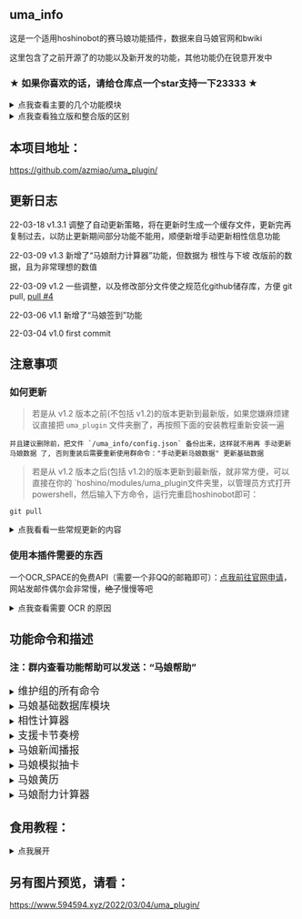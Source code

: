 ## uma_info

这是一个适用hoshinobot的赛马娘功能插件，数据来自马娘官网和bwiki

这里包含了之前开源了的功能以及新开发的功能，其他功能仍在锐意开发中

### ★ 如果你喜欢的话，请给仓库点一个star支持一下23333 ★

<details>
<summary>点我查看主要的几个功能模块</summary>

（具体命令请看下方功能命令和描述）

+ [马娘新闻播报](https://github.com/azmiao/umamusume_news) 

+ [马娘模拟抽卡](https://github.com/azmiao/uma_gacha)

+ 马娘基础数据库

+ 支援卡节奏榜

+ 相性计算器

+ 马娘黄历

+ 马娘耐力计算器

</details>

<details>
<summary>点我查看独立版和整合版的区别</summary>

+ 独立版的 [马娘模拟抽卡](https://github.com/azmiao/uma_gacha) 可以完全单独运行，内容也完全一致，可以从本整合版里直接复制出来用，但记得要装依赖哦！

+ 独立版的 [马娘新闻播报](https://github.com/azmiao/umamusume_news) 也可以完全单独运行，但和整合版的代码稍有不同，因此不可以从本整合版里直接复制出来用！

+ 另外后续关于 [马娘新闻播报](https://github.com/azmiao/umamusume_news) [马娘模拟抽卡](https://github.com/azmiao/uma_gacha) 的代码更新将会在原仓库和本仓库同步更新

</details>

## 本项目地址：
https://github.com/azmiao/uma_plugin/

## 更新日志

22-03-18    v1.3.1    调整了自动更新策略，将在更新时生成一个缓存文件，更新完再复制过去，以防止更新期间部分功能不能用，顺便新增手动更新相性信息功能

22-03-09    v1.3    新增了“马娘耐力计算器”功能，但数据为 根性与下坡 改版前的数据，且为非常理想的数值

22-03-09    v1.2    一些调整，以及修改部分文件使之规范化github储存库，方便 git pull, [pull #4](https://github.com/azmiao/uma_plugin/pull/4)

22-03-06    v1.1    新增了“马娘签到”功能

22-03-04    v1.0    first commit

## 注意事项

### 如何更新

> 若是从 v1.2 版本之前(不包括 v1.2)的版本更新到最新版，如果您嫌麻烦建议直接把 `uma_plugin` 文件夹删了，再按照下面的安装教程重新安装一遍

    并且建议删除前，把文件 `/uma_info/config.json` 备份出来，这样就不用再 手动更新马娘数据 了, 否则重装后需要重新使用群命令："手动更新马娘数据" 更新基础数据

> 若是从 v1.2 版本之后(包括 v1.2)的版本更新到最新版，就非常方便，可以直接在你的 `hoshino/modules/uma_plugin文件夹里，以管理员方式打开powershell，然后输入下方命令，运行完重启hoshinobot即可：

```
git pull
```

<details>
<summary>点我看看一些常规更新的内容</summary>

大多数数据均可自动更新，但是：

位于 `uma_info` 文件夹下的 `replace_dict.json` (角色别称) 

需要我手动更新，当然如果你有觉得可以添加的别称，可以fork后pull requests

因此一旦有更新我会以 commit 的形式上传至本仓库，如果您可以直接 watch 本仓库，如果会使用RSS的话可以添加本仓库，再者嫌麻烦的话可以使用我之前的插件 [github_reminder](https://github.com/azmiao/github_reminder) 添加[本仓库链接](https://github.com/azmiao/uma_plugin/)即可，一旦有任何commit更新您的bot都会提醒您

</details>

### 使用本插件需要的东西

一个OCR_SPACE的免费API（需要一个非QQ的邮箱即可）：[点我前往官网申请](http://ocr.space/ocrapi/freekey)，网站发邮件偶尔会非常慢，~~绝了~~慢慢等吧

<details>
<summary>点我查看需要 OCR 的原因</summary>

+ 由于部分数据来自官网，因此数据非常全，但这~~垃圾~~官网不少数据是整合进一张图里面了，不得不用一个OCR来识别出来，而gocq自带的OCR接口只能识别接收到的图片，虽然已经有思路如何绕过这个门槛，利用QQ的image缓存机制来识别，但这样依然非常不方便，而且为了部分功能实现的资源占用更低，还是选择了第三方的接口，ocr_space的接口速度也比较快，而且免费版每天有500次，而本插件每天只需要进行88次即可，但是网站比较不稳定，偶尔会500~~免费的还要什么自行车~~

</details>

## 功能命令和描述

### 注：群内查看功能帮助可以发送：“马娘帮助”

<details>
<summary><font size = 4>维护组的所有命令</font></summary>

马娘数据库的：

 - 手动更新马娘数据

马娘相性的：

 - 手动更新相性信息

马娘抽卡的：

 - 更新马娘信息

 - 重载赛马娘卡池

</details>

<details>
<summary><font size = 4>马娘基础数据库模块</font></summary>

| 功能命令 | 介绍 |
| :---- | :---- |
| 查今天生日马娘 | 看看今天哪只马娘生日(仅限马娘) |
| 查马娘生日 xx | xx为马娘名字，查询这只马娘是哪天生日(仅限马娘) |
| 查生日马娘 m-d | m-d就是 m月d日 ，查询这天有哪些马娘生日(仅限马娘) |
| 查角色id xx | xx为角色名字 |
| 查角色日文名 xx | xx为角色名字 |
| 查角色中文名 xx | xx为角色名字 |
| 查角色英文名 xx | xx为角色名字 |
| 查角色分类 xx | xx为角色名字 |
| 查角色语音 xx | xx为角色名字 |
| 查角色头像 xx | xx为角色名字 |
| 查角色cv xx | xx为角色名字 |
| 查角色身高 xx | xx为角色名字 |
| 查角色体重 xx | xx为角色名字 |
| 查角色三围 xx | xx为角色名字 |
| 查角色制服 xx | xx为角色名字 |
| 查角色决胜服 xx | xx为角色名字 |
| 查角色原案 xx | xx为角色名字 |
| 查角色适应性 xx | xx为角色名字 |
| 查角色详细信息 xx | xx为角色名字(显示全部信息) |
| 手动更新马娘数据 | 功能限维护组 |
| (每天1:31自动更新马娘数据) | 该功能没有命令 |
| (每天9:31自动推送该日生日的马娘) | 该功能没有命令，且本功能需额外开启 |

</details>

<details>
<summary><font size = 4>相性计算器</font></summary>

| 功能命令 | 介绍 |
| :---- | :---- |
| 马娘相性帮助 | 看看详细帮助内容 |
| 查相性 本体 父母1 祖父母1 祖父母2 父母2 祖父母3 祖父母4 胜鞍数 | 1.直接按照下面的指令写马名即可，请按顺序写，注意空格别漏<br>2.胜鞍数为胜鞍+金牌的总个数，类型为整数，且可写可不写<br>3.判断胜鞍：(父母1和祖父母1相同的重赏胜场数)+(父母1和祖父母2相同的重赏胜场数)+(父母2和祖父母3相同的重赏胜场数)+(父母2和祖父母4相同的重赏胜场数) |
| 查相性 本体 父母1 祖父母1 祖父母2 父母2 祖父母3 祖父母4 | 同上，表示可以不加胜鞍 |
| 查相性 马娘1 马娘2 | 查两只马娘之间的相性，这里不可以加胜鞍 |
| 相性榜 马娘 | 相性榜是指生成对这只马娘相性最好的马娘排行榜 |

</details>

<details>
<summary><font size = 4>支援卡节奏榜</font></summary>

| 功能命令 | 介绍 |
| :---- | :---- |
| 速卡节奏榜 | 对应速度卡 |
| 耐卡节奏榜 | 对应耐力卡 |
| 力卡节奏榜 | 对应力量卡 |
| 根卡节奏榜 | 对应根性卡 |
| 智卡节奏榜 | 对应智力卡 |

</details>

<details>
<summary><font size = 4>马娘新闻播报</font></summary>

| 功能命令 | 介绍 |
| :---- | :---- |
| 马娘新闻 | 查看最近五条新闻 |
| 新闻翻译 | 查看翻译命令和新闻编号（限近5条） |
| 新闻翻译 1 | 翻译第1条新闻，编号可选值(1/2/3/4/5) |
| (马娘新闻推送) | 该功能没有命令，且本功能需额外开启 |

</details>

<details>
<summary><font size = 4>马娘模拟抽卡</font></summary>

| 功能命令 | 介绍 |
| :---- | :---- |
| 查看马娘卡池 | 看马娘当前的池子 |
| @bot马娘单抽 | 马娘池子单抽 |
| @bot马娘十连 | 马娘池子十连 |
| @bot马之井 | 马娘池子抽一井 |
| @bot育成卡单抽 | 育成卡池子单抽 |
| @bot育成卡十连 | 育成卡池子十连 |
| @bot育成卡井 | 育成卡池子抽一井 |
| 更新马娘信息 | 更新图片数据等并自动重载赛马娘卡池，功能限维护组 |
| 重载赛马娘卡池 | 仅刷新马娘当前UP卡池的信息（不含图片数据），功能限维护组 |
| (每天4点自动更新马娘信息) | 该功能没有命令 |

</details>

<details>
<summary><font size = 4>马娘黄历</font></summary>

| 功能命令 | 介绍 |
| :---- | :---- |
| 马娘签到 | 看看今日的黄历？ |

</details>

<details>
<summary><font size = 4>马娘耐力计算器</font></summary>

| 功能命令 | 介绍 |
| :---- | :---- |
| 马娘耐力帮助 | 看看详细帮助内容 |
| 举个例子： |  |
| 算耐力<br>属性:1200 600 1200 600 700<br>适应性:逃马-A 芝-A 1600-A<br>干劲:绝好调 状况:良<br>固回:0 普回:0 金回:1 | 计算最低耐力需求 |

</details>

## 食用教程：

<details>
<summary>点我展开</summary>

0. 申请OCR_SPACE的免费API，（需要一个非QQ的邮箱即可）：[点我前往官网申请](http://ocr.space/ocrapi/freekey)，网站发邮件偶尔会非常慢，~~绝了~~慢慢等吧

    第一封邮件是确认注册
    
    第二封邮件才是给你发APIKEY

1. 下载或git clone本插件：

    在 HoshinoBot\hoshino\modules 目录下使用以下命令拉取本项目
    ```
    git clone https://github.com/azmiao/uma_plugin
    ```

2. 如果之前装过 [马娘新闻播报](https://github.com/azmiao/umamusume_news) 和 [马娘模拟抽卡](https://github.com/azmiao/uma_gacha) 的，请先删除那两个文件夹，没有就跳过这一步

3. 填写APIKEY：

    打开 uma_plugin 文件夹下的 `APIKEY.txt` 文件

    在里面粘贴上你申请的APIKEY即可

4. 安装依赖：

    到HoshinoBot\hoshino\modules\uma_plugin目录下，管理员方式打开powershell
    ```
    pip install -r requirements.txt -i http://mirrors.aliyun.com/pypi/simple
    ```

5. 在 HoshinoBot\hoshino\config\ `__bot__.py` 文件的 MODULES_ON 加入 'uma_plugin'

    然后重启 HoshinoBot

    等待装完插件后首次启动的自动更新马娘抽卡数据和图片，预计用时1分钟？

    更新完后请维护组 __再发送群消息__  “手动更新马娘数据” 来更新马娘数据库的数据，预计用时8分钟

    更新期间您可以看着QQ消息，或者看着Hoshino日志以防意外情况

6. 额外功能：（自动提醒）

    在某个群里发消息输入下文以开启马娘生日提醒
    ```
    开启 uma_bir_push
    ```

    在某个群里发消息输入下文以开启马娘新闻播报
    ```
    开启 umamusume-news-poller
    ```

    可以通过发消息输入"lssv"查看这个功能前面是不是⚪来确认是否开启成功

</details>

## 另有图片预览，请看：

https://www.594594.xyz/2022/03/04/uma_plugin/